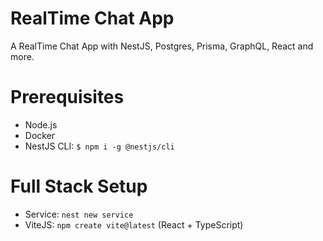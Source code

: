 # RealTime Chat App
A RealTime Chat App with NestJS, Postgres, Prisma, GraphQL, React and more.

# Prerequisites
- Node.js
- Docker
- NestJS CLI: `$ npm i -g @nestjs/cli`

# Full Stack Setup
- Service: `nest new service`
- ViteJS: `npm create vite@latest` (React + TypeScript)